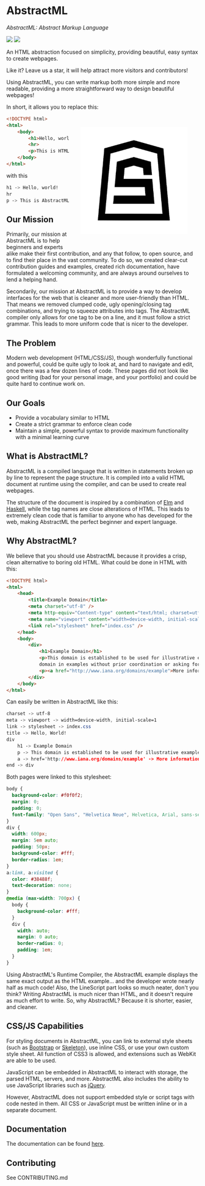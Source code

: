 # AbstractML
*AbstractML: Abstract Markup Language*

![](https://img.shields.io/github/stars/abstractml/abstractml.svg) ![](https://img.shields.io/github/forks/abstractml/abstractml.svg)

An HTML abstraction focused on simplicity, providing beautiful, easy syntax to create webpages.

Like it? Leave us a star, it will help attract more visitors and contributors! 

Using AbstractML, you can write markup both more simple and more readable, providing a more straightforward way to design beautiful webpages!

In short, it allows you to replace this:

<img src="/docs/C836C369-DD74-4A58-A588-4858A8F11398.png" align="right" height="280px" hspace="30px" max-width="75%" vspace="30px">

```html
<!DOCTYPE html>
<html>
    <body>
        <h1>Hello, world!</h1>
        <hr>
        <p>This is HTML</p>
    </body>   
</html>
```

with this

```CSS
h1 -> Hello, world!
hr
p -> This is AbstractML!
```

## Our Mission

Primarily, our mission at AbstractML is to help beginners and experts alike make their first contribution, and any that follow, to open source, and to find their place in the vast community. To do so, we created clear-cut contribution guides and examples, created rich documentation, have formulated a welcoming community, and are always around ourselves to lend a helping hand.

Secondarily, our mission at AbstractML is to provide a way to develop interfaces for the web that is cleaner and more user-friendly than HTML. That means we removed clumped code, ugly opening/closing tag combinations, and trying to squeeze attributes into tags. The AbstractML compiler only allows for one tag to be on a line, and it must follow a strict grammar. This leads to more uniform code that is nicer to the developer.

## The Problem

Modern web development (HTML/CSS/JS), though wonderfully functional and powerful, could be quite ugly to look at, and hard to navigate and edit, once there was a few dozen lines of code. These pages did not look like good writing (bad for your personal image, and your portfolio) and could be quite hard to continue work on.

## Our Goals

- Provide a vocabulary similar to HTML
- Create a strict grammar to enforce clean code
- Maintain a simple, powerful syntax to provide maximum functionality with a minimal learning curve

## What is AbstractML? 

AbstractML is a compiled language that is written in statements broken up by line to represent the page structure. It is compiled into a valid HTML document at runtime using the compiler, and can be used to create real webpages. 

The structure of the document is inspired by a combination of [Elm](https://elm-lang.org) and [Haskell](https://haskell.org), while the tag names are close alterations of HTML. This leads to extremely clean code that is familiar to anyone who has developed for the web, making AbstractML the perfect beginner and expert language.

## Why AbstractML?

We believe that you should use AbstractML because it provides a crisp, clean alternative to boring old HTML. What could be done in HTML with this:

```html
<!DOCTYPE html>
<html>
    <head>
        <title>Example Domain</title>
        <meta charset="utf-8" />
        <meta http-equiv="Content-type" content="text/html; charset=utf-8" />
        <meta name="viewport" content="width=device-width, initial-scale=1" />
        <link rel="stylesheet" href="index.css" />
    </head>
    <body>
        <div>
            <h1>Example Domain</h1>
            <p>This domain is established to be used for illustrative examples in documents. You may use this
            domain in examples without prior coordination or asking for permission.</p>
            <p><a href="http://www.iana.org/domains/example">More information...</a></p>
        </div>
    </body>
</html>
```

Can easily be written in AbstractML like this:

```css
charset -> utf-8
meta -> viewport -> width=device-width, initial-scale=1
link -> stylesheet -> index.css
title -> Hello, World!
div
    h1 -> Example Domain
    p -> This domain is established to be used for illustrative examples in documents. You may use this domain in examples without prior coordination or asking for permission.
    a -> href='http://www.iana.org/domains/example' -> More information...
end -> div
```

Both pages were linked to this stylesheet:

```css
body {
  background-color: #f0f0f2;
  margin: 0;
  padding: 0;
  font-family: "Open Sans", "Helvetica Neue", Helvetica, Arial, sans-serif;      
}
div {
  width: 600px;
  margin: 5em auto;
  padding: 50px;
  background-color: #fff;
  border-radius: 1em;
}
a:link, a:visited {
  color: #38488f;
  text-decoration: none;
}
@media (max-width: 700px) {
  body {
    background-color: #fff;
  }
  div {
    width: auto;
    margin: 0 auto;
    border-radius: 0;
    padding: 1em;
  }
}
```

Using AbstractML's Runtime Compiler, the AbstractML example displays the same exact output as the HTML example... and the developer wrote nearly half as much code! Also, the LineScript part looks so much neater, don't you think? Writing AbstractML is much nicer than HTML, and it doesn't require as much effort to write. So, why AbstractML? Because it is shorter, easier, and cleaner.

## CSS/JS Capabilities

For styling documents in AbstractML, you can link to external style sheets (such as [Bootstrap](https://getbootstrap.com) or [Skeleton](https://getskeleton.com)), use inline CSS, or use your own custom style sheet. All function of CSS3 is allowed, and extensions such as WebKit are able to be used.

JavaScript can be embedded in AbstractML to interact with storage, the parsed HTML, servers, and more. AbstractML also includes the ability to use JavaScript libraries such as [jQuery](https://jquery.com).

However, AbstractML does not support embedded style or script tags with code nested in them. All CSS or JavaScript must be written inline or in a separate document.

## Documentation

The documentation can be found [here](https://abstractml.github.io/abstractml/).

## Contributing

See CONTRIBUTING.md
